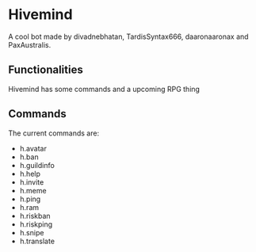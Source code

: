 # Hivemind
A cool bot made by divadnebhatan, TardisSyntax666, daaronaaronax and PaxAustralis.

## Functionalities
Hivemind has some commands and a upcoming RPG thing

## Commands
The current commands are:
- h.avatar
- h.ban
- h.guildinfo
- h.help
- h.invite
- h.meme
- h.ping
- h.ram
- h.riskban
- h.riskping
- h.snipe
- h.translate
